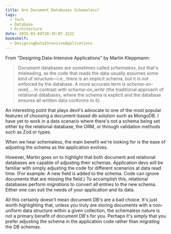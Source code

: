 ```yaml
---
title: Are Document Databases Schemaless?
tags:
  - Tech
  - Database
  - Architecture
date: 2025-03-04T10:35:07.322Z
bookshelf:
  - DesigningDataIntensiveApplications
---
```


From "Designing Data-Intensive Applications" by Martin Kleppmann:

> Document databases are sometimes called _schemaless_, but that's misleading, as the code that reads the data usually assumes some kind of structure—i.e., there is an implicit schema, but it is not enforced by the database. A more accurate term is _schema-on-read_,... in contrast with _schema-on_write_ (the traditional approach of relational databases, where the schema is explicit and the database ensures all written data conforms to it).

An interesting point that plays devil's advocate to one of the most popular features of choosing a document-based db solution such as MongoDB. I have yet to work in a data scenario where there's not a schema being set either by the relational database, the ORM, or through validation methods such as Zod or types.

When we hear schemaless, the main benefit we're looking for is the ease of adjusting the schema as the application evolves.

However, Martin goes on to highlight that both document and relational databases are capable of adjusting their schemas. Application devs will be familiar with simply adjusting the code for different scenarios at data read time. (For example: A new field is added to the schema. Code can ignore documents that are missing the field.) To accomplish this, relational databases perform _migrations_ to convert all entries to the new schema. Either one can suit the needs of your application and its data.

All this certainly doesn't mean document DB's are a bad choice. It's just worth highlighting that, unless you truly are storing documents with a non-uniform data structure within a given collection, the schemaless nature is not a primary benefit of document DB's for you. Perhaps it's simply that you prefer adjusting the schema in the application code rather than migrating the DB schemas.
